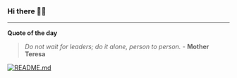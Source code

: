 ### Hi there 👋🏻


---

**Quote of the day**

> *Do not wait for leaders; do it alone, person to person.* - **Mother Teresa** 

[![README.md](https://github.com/marcolovazzano/marcolovazzano/actions/workflows/readme.yml/badge.svg?branch=main)](https://github.com/marcolovazzano/marcolovazzano/actions/workflows/readme.yml)
